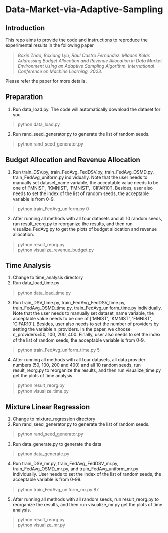 # Data-Market-via-Adaptive-Sampling

## Introduction

This repo aims to provide the code and instructions to reproduce the experimental results in the following paper 

> *Boxin Zhao, Boxiang Lyu, Raul Castro Fernandez. Mladen Kolar. Addressing Budget Allocation and Revenue Allocation in Data Market Environment Using an Adaptive Sampling Algorithm. International Conference on Machine Learning, 2023.* 

Please refer the paper for more details.

## Preparation

1. Run data_load.py. The code will automatically download the dataset for you.
> python data_load.py
2. Run rand_seed_generator.py to generate the list of random seeds.
> python rand_seed_generator.py

## Budget Allocation and Revenue Allocation

1. Run train_DSV.py, train_FedAvg_FedDSV.py, train_FedAvg_OSMD.py, train_FedAvg_uniform.py individually. Note that the user needs to manually set dataset_name variable, the acceptable value needs to be one of ['MNIST', 'KMNIST', 'FMNIST', 'CIFAR10']. Besides, user also needs to set the index of the list of random seeds, the acceptable variable is from 0-9.
> python train_FedAvg_uniform.py 0
2. After running all methods with all four datasets and all 10 random seeds, run result_reorg.py to reorganize the results, and then run visualize_FedAvg.py to get the plots of budget allocation and revenue allocation.
> python result_reorg.py \
> python visualize_revenue_budget.py

## Time Analysis
1. Change to time_analysis directory
2. Run data_load_time.py
> python data_load_time.py
3. Run train_DSV_time.py, train_FedAvg_FedDSV_time.py, train_FedAvg_OSMD_time.py, train_FedAvg_uniform_time.py individually. Note that the user needs to manually set dataset_name variable, the acceptable value needs to be one of ['MNIST', 'KMNIST', 'FMNIST', 'CIFAR10'].
Besides, user also needs to set the number of providers by setting the variable n_providers. In the paper, we choose n_providers=50, 100, 200, 400.
Finally, user also needs to set the index of the list of random seeds, the acceptable variable is from 0-9.
> python train_FedAvg_uniform_time.py 5
4. After running all methods with all four datasets, all data provider numbers (50, 100, 200 and 400) and all 10 random seeds, run result_reorg.py to reorganize the results, and then run visualize_time.py get the plots of time analysis.
> python result_reorg.py \
> python visualize_time.py

## Mixture Linear Regression
1. Change to mixture_regression directory
2. Run rand_seed_generator.py to generate the list of random seeds.
> python rand_seed_generator.py
3. Run data_generate.py to generate the data
> python data_generate.py
4. Run train_DSV_mr.py, train_FedAvg_FedDSV_mr.py, train_FedAvg_OSMD_mr.py, and train_FedAvg_uniform_mr.py individually. User needs to set the index of the list of random seeds, the acceptable variable is from 0-99.
> python train_FedAvg_uniform_mr.py 87
5. After running all methods with all random seeds, run result_reorg.py to reorganize the results, and then run visualize_mr.py get the plots of time analysis.
> python result_reorg.py \
> python visualize_mr.py
